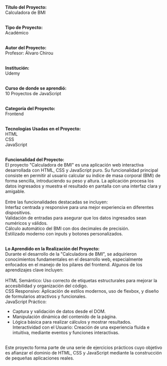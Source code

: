 <strong>Título del Proyecto:</strong><br/>
Calculadora de BMI<br/>
<br/>

<strong>Tipo de Proyecto:</strong><br/>
Académico<br/>
<br/>

<strong>Autor del Proyecto:</strong><br/>
Profesor: Álvaro Chirou<br/>
<br/>

<strong>Institución:</strong><br/>
Udemy<br/>
<br/>

<strong>Curso de donde se aprendió:</strong><br/>
10 Proyectos de JavaScript<br/>
<br/>

<strong>Categoría del Proyecto:</strong><br/>
Frontend<br/>
<br/>

<strong>Tecnologías Usadas en el Proyecto:</strong><br/>
HTML<br/>
CSS<br/>
JavaScript<br/>
<br/>

<strong>Funcionalidad del Proyecto:</strong><br/>
El proyecto "Calculadora de BMI" es una aplicación web interactiva desarrollada con HTML, CSS y JavaScript puro. Su funcionalidad principal consiste en permitir al usuario calcular su índice de masa corporal (BMI) de forma sencilla, introduciendo su peso y altura. La aplicación procesa los datos ingresados y muestra el resultado en pantalla con una interfaz clara y amigable.<br/>
<br/>
Entre las funcionalidades destacadas se incluyen:<br/>
Interfaz centrada y responsive para una mejor experiencia en diferentes dispositivos.<br/>
Validación de entradas para asegurar que los datos ingresados sean numéricos y válidos.<br/>
Cálculo automático del BMI con dos decimales de precisión.<br/>
Estilizado moderno con inputs y botones personalizados.<br/>
<br/>

<strong>Lo Aprendido en la Realización del Proyecto:</strong><br/>
Durante el desarrollo de la "Calculadora de BMI", se adquirieron conocimientos fundamentales en el desarrollo web, especialmente enfocados en el manejo de los pilares del frontend. Algunos de los aprendizajes clave incluyen:<br/>
<br/>
HTML Semántico: Uso correcto de etiquetas estructurales para mejorar la accesibilidad y organización del código.<br/>
CSS Responsivo: Aplicación de estilos modernos, uso de flexbox, y diseño de formularios atractivos y funcionales.<br/>
JavaScript Práctico:<br/>
- Captura y validación de datos desde el DOM.<br/>
- Manipulación dinámica del contenido de la página.<br/>
- Lógica básica para realizar cálculos y mostrar resultados.<br/>
Interactividad con el Usuario: Creación de una experiencia fluida e intuitiva, mediante eventos y funciones interactivas.<br/>
<br/>
Este proyecto forma parte de una serie de ejercicios prácticos cuyo objetivo es afianzar el dominio de HTML, CSS y JavaScript mediante la construcción de pequeñas aplicaciones reales.<br/>
